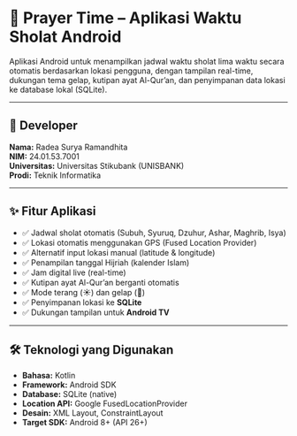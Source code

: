 # 🕌 Prayer Time – Aplikasi Waktu Sholat Android

Aplikasi Android untuk menampilkan jadwal waktu sholat lima waktu secara otomatis berdasarkan lokasi pengguna, dengan tampilan real-time, dukungan tema gelap, kutipan ayat Al-Qur’an, dan penyimpanan data lokasi ke database lokal (SQLite).

---

## 👤 Developer

**Nama:** Radea Surya Ramandhita  
**NIM:** 24.01.53.7001  
**Universitas:** Universitas Stikubank (UNISBANK)  
**Prodi:** Teknik Informatika

---

## ✨ Fitur Aplikasi

- ✅ Jadwal sholat otomatis (Subuh, Syuruq, Dzuhur, Ashar, Maghrib, Isya)
- ✅ Lokasi otomatis menggunakan GPS (Fused Location Provider)
- ✅ Alternatif input lokasi manual (latitude & longitude)
- ✅ Penampilan tanggal Hijriah (kalender Islam)
- ✅ Jam digital live (real-time)
- ✅ Kutipan ayat Al-Qur’an berganti otomatis
- ✅ Mode terang (☀️) dan gelap (🌙)
- ✅ Penyimpanan lokasi ke **SQLite**
- ✅ Dukungan tampilan untuk **Android TV**

---

## 🛠️ Teknologi yang Digunakan

- **Bahasa:** Kotlin
- **Framework:** Android SDK
- **Database:** SQLite (native)
- **Location API:** Google FusedLocationProvider
- **Desain:** XML Layout, ConstraintLayout
- **Target SDK:** Android 8+ (API 26+)
